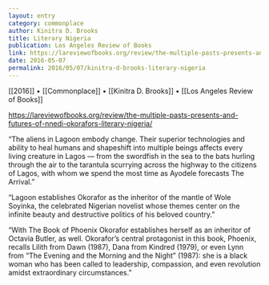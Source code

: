 ```yaml
---
layout: entry
category: commonplace
author: Kinitra D. Brooks
title: Literary Nigeria
publication: Los Angeles Review of Books
link: https://lareviewofbooks.org/review/the-multiple-pasts-presents-and-futures-of-nnedi-okorafors-literary-nigeria/
date: 2016-05-07
permalink: 2016/05/07/kinitra-d-brooks-literary-nigeria
---
```


[[2016]] • [[Commonplace]] • [[Kinitra D. Brooks]] • [[Los Angeles Review of Books]]

https://lareviewofbooks.org/review/the-multiple-pasts-presents-and-futures-of-nnedi-okorafors-literary-nigeria/

“The aliens in Lagoon embody change. Their superior technologies and ability to heal humans and shapeshift into multiple beings affects every living creature in Lagos — from the swordfish in the sea to the bats hurling through the air to the tarantula scurrying across the highway to the citizens of Lagos, with whom we spend the most time as Ayodele forecasts The Arrival.”

“Lagoon establishes Okorafor as the inheritor of the mantle of Wole Soyinka, the celebrated Nigerian novelist whose themes center on the infinite beauty and destructive politics of his beloved country.”

“With The Book of Phoenix Okorafor establishes herself as an inheritor of Octavia Butler, as well. Okorafor’s central protagonist in this book, Phoenix, recalls Lilith from Dawn (1987), Dana from Kindred (1979), or even Lynn from “The Evening and the Morning and the Night” (1987): she is a black woman who has been called to leadership, compassion, and even revolution amidst extraordinary circumstances.”

